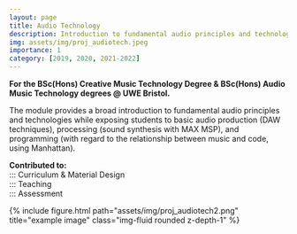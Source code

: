 ```yaml
---
layout: page
title: Audio Technology
description: Introduction to fundamental audio principles and technologies, including computer music programming
img: assets/img/proj_audiotech.jpeg
importance: 1
category: [2019, 2020, 2021-2022]
---
```


<b>For the BSc(Hons) Creative Music Technology Degree & BSc(Hons) Audio Music Technology degrees @ UWE Bristol.</b>

The module provides a broad introduction to fundamental audio principles and technologies while exposing students to basic audio production (DAW techniques), processing (sound synthesis with MAX MSP), and programming (with regard to the relationship between music and code, using Manhattan).

<b>Contributed to: <br></b>
::: Curriculum & Material Design <br>
::: Teaching <br>
::: Assessment <br>


{% include figure.html path="assets/img/proj_audiotech2.png" title="example image" class="img-fluid rounded z-depth-1" %}
